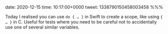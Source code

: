 date: 2020-12-15
time: 10:17:00+0000
tweet: 1338790150458003458
%%%

Today I realised you can use `do { … }` in Swift to create a scope, like using `{ … }` in C. Useful for tests where you need to be careful not to accidentally use one of several similar variables.
